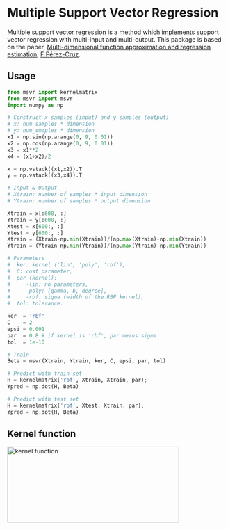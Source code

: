 # Multiple Support Vector Regression

Multiple support vector regression is a method which implements support vector regression with multi-input and multi-output. This package is based on the paper, [Multi-dimensional function approximation and regression estimation](https://link.springer.com/chapter/10.1007/3-540-46084-5_123), [F Pérez-Cruz](https://scholar.google.com/citations?user=8FfrHw0AAAAJ&hl=en&oi=sra).

## Usage

```python
from msvr import kernelmatrix
from msvr import msvr
import numpy as np

# Construct x samples (input) and y samples (output)
# x: num_samples * dimension
# y: num_smaples * dimension
x1 = np.sin(np.arange(0, 9, 0.01))
x2 = np.cos(np.arange(0, 9, 0.01))
x3 = x1**2
x4 = (x1+x2)/2

x = np.vstack((x1,x2)).T
y = np.vstack((x3,x4)).T

# Input & Output
# Xtrain: number of samples * input dimension
# Ytrain: number of samples * output dimension

Xtrain = x[:600, :]
Ytrain = y[:600, :]
Xtest = x[600:, :]
Ytest = y[600:, :]
Xtrain = (Xtrain-np.min(Xtrain))/(np.max(Xtrain)-np.min(Xtrain))
Ytrain = (Ytrain-np.min(Ytrain))/(np.max(Ytrain)-np.min(Ytrain))

# Parameters
#  ker: kernel ('lin', 'poly', 'rbf'),
#  C: cost parameter,
#  par (kernel):
#	  -lin: no parameters,
#	  -poly: [gamma, b, degree],
#	  -rbf: sigma (width of the RBF kernel),
#  tol: tolerance.

ker  = 'rbf'
C    = 2
epsi = 0.001
par  = 0.8 # if kernel is 'rbf', par means sigma
tol  = 1e-10

# Train
Beta = msvr(Xtrain, Ytrain, ker, C, epsi, par, tol)

# Predict with train set
H = kernelmatrix('rbf', Xtrain, Xtrain, par);
Ypred = np.dot(H, Beta)

# Predict with test set
H = kernelmatrix('rbf', Xtest, Xtrain, par);
Ypred = np.dot(H, Beta)
```

## Kernel function

<img src="https://github.com/KaishuaiXu/msvr/blob/master/pic/kernel.png?raw=true" alt="kernel function" width="395" height="175" />

